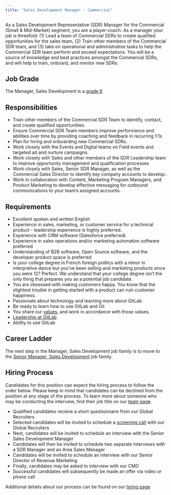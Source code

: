 ```yaml
---
title: "Sales Development Manager - Commercial"
---
```


As a Sales Development Representative (SDR) Manager for the Commercial (Small & Mid-Market) segment, you are a player-coach. As a manager your job is threefold: (1) Lead a team of Commercial SDRs to create qualified opportunities for the sales team, (2) Train other members of the Commercial SDR team, and (3) take on operational and administrative tasks to help the Commercial SDR  team perform and exceed expectations. You will be a source of knowledge and best practices amongst the Commercial SDRs, and will help to train, onboard, and mentor new SDRs.

## Job Grade

The Manager, Sales Development is a [grade 8](https://about.gitlab.com/handbook/total-rewards/compensation/compensation-calculator/#gitlab-job-grades).

## Responsibilities

- Train other members of the Commercial SDR Team to identify, contact, and create qualified opportunities.
- Ensure Commercial SDR Team members improve performance and abilities over time by providing coaching and feedback in recurring 1:1s
- Plan for hiring and onboarding new Commercial SDRs.
- Work closely with the Events and Digital teams on Field events and targeted ad and nurture campaigns.
- Work closely with Sales and other members of the SDR Leadership team to improve opportunity management and qualification processes
- Work closely with Sales, Senior SDR Manager, as well as the Commercial Sales Director to identify key company accounts to develop.
- Work in collaboration with Content, Marketing Program Managers, and Product Marketing to develop effective messaging for outbound communications to your team’s assigned accounts.

## Requirements

- Excellent spoken and written English
- Experience in sales, marketing, or customer service for a technical product - leadership experience is highly preferred.
- Experience with CRM software (Salesforce preferred)
- Experience in sales operations and/or marketing automation software preferred
- Understanding of B2B software, Open Source software, and the developer product space is preferred
- Is your college degree in French foreign politics with a minor in interpretive dance but you’ve been selling and marketing products since you were 12? Perfect. We understand that your college degree isn’t the only thing that prepares you as a potential job candidate.
- You are obsessed with making customers happy. You know that the slightest trouble in getting started with a product can ruin customer happiness.
- Passionate about technology and learning more about GitLab
- Be ready to learn how to use GitLab and Git
- You share our [values](/handbook/values/), and work in accordance with those values.
- [Leadership at GitLab](https://about.gitlab.com/company/team/structure/#management-group)
- Ability to use GitLab

## Career Ladder

The next step in the Manager, Sales Development job family is to move to the [Senior Manager, Sales Development](/job-families/marketing/senior-sales-development-manager-acceleration/) job family.

## Hiring Process

Candidates for this position can expect the hiring process to follow the order below. Please keep in mind that candidates can be declined from the position at any stage of the process. To learn more about someone who may be conducting the interview, find their job title on our [team page](https://about.gitlab.com/company/team/).

- Qualified candidates receive a short questionnaire from our Global Recruiters
- Selected candidates will be invited to schedule a [screening call](https://about.gitlab.com/handbook/hiring/#screening-call) with our Global Recruiters
- Next, candidates will be invited to schedule an interview with the Senior Sales Development Manager
- Candidates will then be invited to schedule two separate interviews with a SDR Manager and an Area Sales Manager
- Candidates will be invited to schedule an interview with our Senior Director of Revenue Marketing
- Finally, candidates may be asked to interview with our CMO
- Successful candidates will subsequently be made an offer via video or phone call

Additional details about our process can be found on our [hiring page](https://about.gitlab.com/handbook/hiring/)
